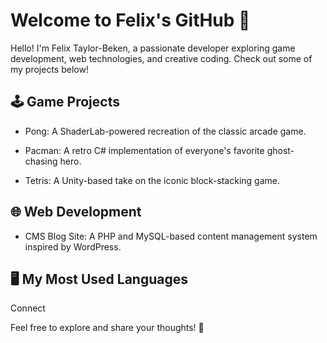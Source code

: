 # **Welcome to Felix's GitHub 👋**

Hello! I'm Felix Taylor-Beken, a passionate developer exploring game development, web technologies, and creative coding. Check out some of my projects below!

## 🕹️ Game Projects

- Pong: A ShaderLab-powered recreation of the classic arcade game.

- Pacman: A retro C# implementation of everyone's favorite ghost-chasing hero.

- Tetris: A Unity-based take on the iconic block-stacking game.

## 🌐 Web Development

- CMS Blog Site: A PHP and MySQL-based content management system inspired by WordPress.

## 🖥️ My Most Used Languages



Connect

Feel free to explore and share your thoughts! 🚀
